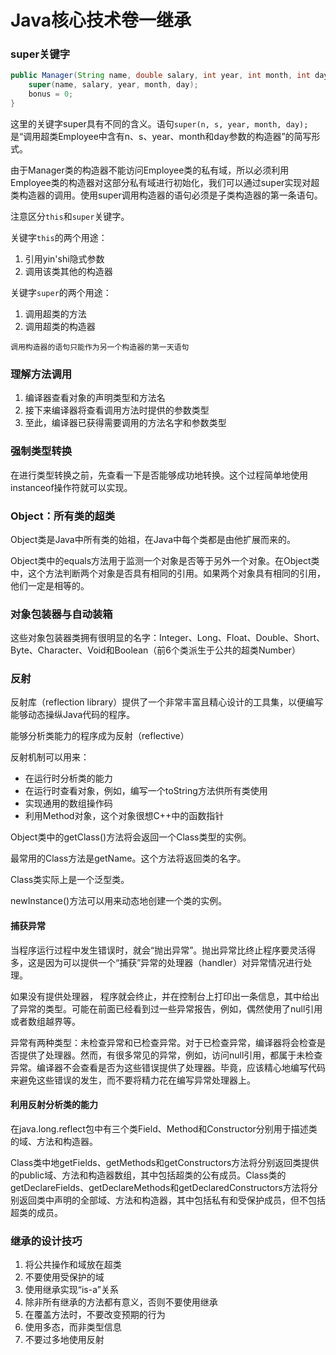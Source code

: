 # Java核心技术卷一继承

### super关键字

```java
public Manager(String name, double salary, int year, int month, int day){
	super(name, salary, year, month, day);
    bonus = 0;
}
```

这里的关键字super具有不同的含义。语句`super(n, s, year, month, day);`是“调用超类Employee中含有n、s、year、month和day参数的构造器”的简写形式。

由于Manager类的构造器不能访问Employee类的私有域，所以必须利用Employee类的构造器对这部分私有域进行初始化，我们可以通过super实现对超类构造器的调用。使用super调用构造器的语句必须是子类构造器的第一条语句。

注意区分`this`和`super`关键字。

关键字`this`的两个用途：

1. 引用yin'shi隐式参数
2. 调用该类其他的构造器

关键字`super`的两个用途：

1. 调用超类的方法
2. 调用超类的构造器

`调用构造器的语句只能作为另一个构造器的第一天语句`

### 理解方法调用

1. 编译器查看对象的声明类型和方法名
2. 接下来编译器将查看调用方法时提供的参数类型
3. 至此，编译器已获得需要调用的方法名字和参数类型

### 强制类型转换

在进行类型转换之前，先查看一下是否能够成功地转换。这个过程简单地使用instanceof操作符就可以实现。

### Object：所有类的超类

Object类是Java中所有类的始祖，在Java中每个类都是由他扩展而来的。

Object类中的equals方法用于监测一个对象是否等于另外一个对象。在Object类中，这个方法判断两个对象是否具有相同的引用。如果两个对象具有相同的引用，他们一定是相等的。

### 对象包装器与自动装箱

这些对象包装器类拥有很明显的名字：Integer、Long、Float、Double、Short、Byte、Character、Void和Boolean（前6个类派生于公共的超类Number）

### 反射

反射库（reflection library）提供了一个非常丰富且精心设计的工具集，以便编写能够动态操纵Java代码的程序。

能够分析类能力的程序成为反射（reflective）

反射机制可以用来：

- 在运行时分析类的能力
- 在运行时查看对象，例如，编写一个toString方法供所有类使用
- 实现通用的数组操作码
- 利用Method对象，这个对象很想C++中的函数指针

Object类中的getClass()方法将会返回一个Class类型的实例。

最常用的Class方法是getName。这个方法将返回类的名字。

Class类实际上是一个泛型类。

newInstance()方法可以用来动态地创建一个类的实例。

#### 捕获异常

当程序运行过程中发生错误时，就会“抛出异常”。抛出异常比终止程序要灵活得多，这是因为可以提供一个“捕获”异常的处理器（handler）对异常情况进行处理。

如果没有提供处理器， 程序就会终止，并在控制台上打印出一条信息，其中给出了异常的类型。可能在前面已经看到过一些异常报告，例如，偶然使用了null引用或者数组越界等。

异常有两种类型：未检查异常和已检查异常。对于已检查异常，编译器将会检查是否提供了处理器。然而，有很多常见的异常，例如，访问null引用，都属于未检查异常。编译器不会查看是否为这些错误提供了处理器。毕竟，应该精心地编写代码来避免这些错误的发生，而不要将精力花在编写异常处理器上。

#### 利用反射分析类的能力

在java.long.reflect包中有三个类Field、Method和Constructor分别用于描述类的域、方法和构造器。

Class类中地getFields、getMethods和getConstructors方法将分别返回类提供的public域、方法和构造器数组，其中包括超类的公有成员。Class类的getDeclareFields、getDeclareMethods和getDeclaredConstructors方法将分别返回类中声明的全部域、方法和构造器，其中包括私有和受保护成员，但不包括超类的成员。

### 继承的设计技巧

1. 将公共操作和域放在超类
2. 不要使用受保护的域
3. 使用继承实现“is-a”关系
4. 除非所有继承的方法都有意义，否则不要使用继承
5. 在覆盖方法时，不要改变预期的行为
6. 使用多态，而非类型信息
7. 不要过多地使用反射